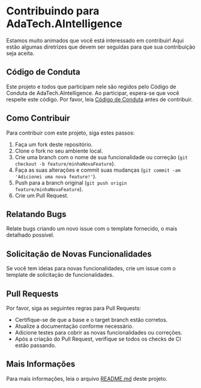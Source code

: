 # Contribuindo para AdaTech.AIntelligence

Estamos muito animados que você está interessado em contribuir! Aqui estão algumas diretrizes que devem ser seguidas para que sua contribuição seja aceita.

## Código de Conduta

Este projeto e todos que participam nele são regidos pelo Código de Conduta de AdaTech.AIntelligence. Ao participar, espera-se que você respeite este código. Por favor, leia [Código de Conduta](LINK_PARA_CODIGO_DE_CONDUTA) antes de contribuir.

## Como Contribuir

Para contribuir com este projeto, siga estes passos:

1. Faça um fork deste repositório.
2. Clone o fork no seu ambiente local.
3. Crie uma branch com o nome de sua funcionalidade ou correção (`git checkout -b feature/minhaNovaFeature`).
4. Faça as suas alterações e commit suas mudanças (`git commit -am 'Adicionei uma nova feature!'`).
5. Push para a branch original (`git push origin feature/minhaNovaFeature`).
6. Crie um Pull Request.

## Relatando Bugs

Relate bugs criando um novo issue com o template fornecido, o mais detalhado possível.

## Solicitação de Novas Funcionalidades

Se você tem ideias para novas funcionalidades, crie um issue com o template de solicitação de funcionalidades.

## Pull Requests

Por favor, siga as seguintes regras para Pull Requests:

- Certifique-se de que a base e o target branch estão corretos.
- Atualize a documentação conforme necessário.
- Adicione testes para cobrir as novas funcionalidades ou correções.
- Após a criação do Pull Request, verifique se todos os checks de CI estão passando.

## Mais Informações

Para mais informações, leia o arquivo [README.md](https://github.com/tauanyfeitosa/AdaTech.AIntelligence/blob/master/README.md) deste projeto.
